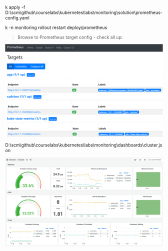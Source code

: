 

k apply -f D:\scm\github\courselabs\kubernetes\labs\monitoring\solution\prometheus-config.yaml

k -n monitoring rollout restart deploy/prometheus

> Browse to Prometheus target config - check all up:

![](/img/monitoring-lab-targets.png)

D:\scm\github\courselabs\kubernetes\labs\monitoring\dashboards\cluster.json


![](/img/monitoring-lab-dashboard.png)